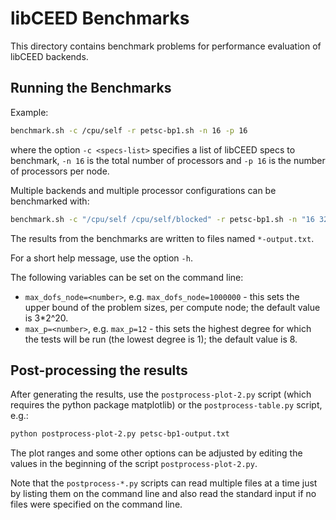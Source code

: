 # libCEED Benchmarks

This directory contains benchmark problems for performance evaluation of libCEED
backends.

## Running the Benchmarks

Example:
```sh
benchmark.sh -c /cpu/self -r petsc-bp1.sh -n 16 -p 16
```
where the option `-c <specs-list>` specifies a list of libCEED specs to
benchmark, `-n 16` is the total number of processors and `-p 16` is the number
of processors per node.

Multiple backends and multiple processor configurations can be benchmarked with:
```sh
benchmark.sh -c "/cpu/self /cpu/self/blocked" -r petsc-bp1.sh -n "16 32 64" -p "16 32 64"
```

The results from the benchmarks are written to files named `*-output.txt`.

For a short help message, use the option `-h`.

The following variables can be set on the command line:
* `max_dofs_node=<number>`, e.g. `max_dofs_node=1000000` - this sets the upper
  bound of the problem sizes, per compute node; the default value is 3*2^20.
* `max_p=<number>`, e.g. `max_p=12` - this sets the highest degree for which the
  tests will be run (the lowest degree is 1); the default value is 8.

## Post-processing the results

After generating the results, use the `postprocess-plot-2.py` script (which
requires the python package matplotlib) or the `postprocess-table.py` script,
e.g.:
```sh
python postprocess-plot-2.py petsc-bp1-output.txt
```
The plot ranges and some other options can be adjusted by editing the values
in the beginning of the script `postprocess-plot-2.py`.

Note that the `postprocess-*.py` scripts can read multiple files at a time just
by listing them on the command line and also read the standard input if no files
were specified on the command line.
